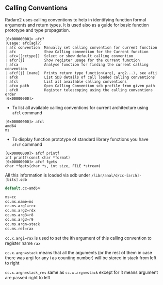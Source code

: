 ## Calling Conventions

Radare2 uses calling conventions to help in identifying function formal arguments and return types.
It is used also as a guide for basic function prototype and type propagation.

```console
[0x00000000]> afc?
|Usage: afc[agl?]
| afc convention  Manually set calling convention for current function
| afc             Show Calling convention for the Current function
| afc=([cctype])  Select or show default calling convention
| afcr[j]         Show register usage for the current function
| afca            Analyse function for finding the current calling convention
| afcf[j] [name]  Prints return type function(arg1, arg2...), see afij
| afck            List SDB details of call loaded calling conventions
| afcl            List all available calling conventions
| afco path       Open Calling Convention sdb profile from given path
| afcR            Register telescoping using the calling conventions order
[0x00000000]>
```

* To list all available calling conventions for current architecture using `afcl` command

```console
[0x00000000]> afcl
amd64
ms
```

* To display function prototype of standard library functions you have `afcf` command

```console
[0x00000000]> afcf printf
int printf(const char *format)
[0x00000000]> afcf fgets
char *fgets(char *s, int size, FILE *stream)
```

All this information is loaded via sdb under `/libr/anal/d/cc-[arch]-[bits].sdb`

```c
default.cc=amd64

ms=cc
cc.ms.name=ms
cc.ms.arg1=rcx
cc.ms.arg2=rdx
cc.ms.arg3=r8
cc.ms.arg3=r9
cc.ms.argn=stack
cc.ms.ret=rax
```

`cc.x.argi=rax` is used to set the ith argument of this calling convention to register name `rax`

`cc.x.argn=stack` means that all the arguments (or the rest of them in case there was argi for any i as counting number) will be stored in stack from left to right

`cc.x.argn=stack_rev` same as `cc.x.argn=stack` except for it means argument are passed right to left
